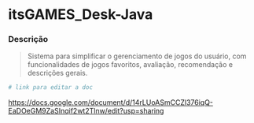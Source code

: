 # itsGAMES_Desk-Java

### Descrição
>Sistema para simplificar o gerenciamento de jogos do usuário, com funcionalidades de jogos favoritos, avaliação, recomendação e descrições gerais.
 
 ``` bash
# link para editar a doc
```
https://docs.google.com/document/d/14rLUoASmCCZl376iqQ-EaDOeGM9ZaSInqif2wt2Tlnw/edit?usp=sharing

 
 
 
